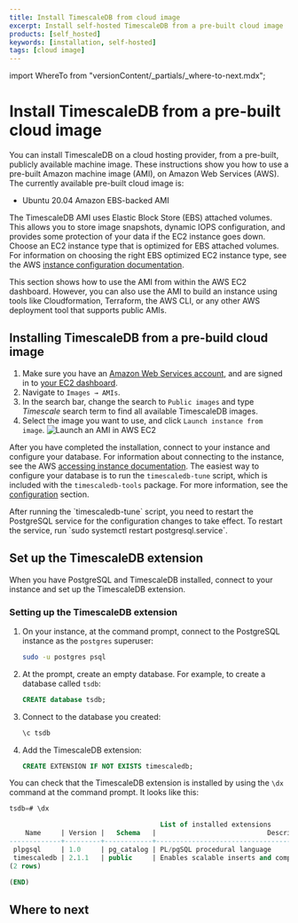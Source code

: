 ```yaml
---
title: Install TimescaleDB from cloud image
excerpt: Install self-hosted TimescaleDB from a pre-built cloud image
products: [self_hosted]
keywords: [installation, self-hosted]
tags: [cloud image]
---
```


import WhereTo from "versionContent/_partials/_where-to-next.mdx";

# Install TimescaleDB from a pre-built cloud image

You can install TimescaleDB on a cloud hosting provider,
from a pre-built, publicly available machine image. These instructions show you
how to use a pre-built Amazon machine image (AMI), on Amazon Web Services (AWS).
The currently available pre-built cloud image is:

*   Ubuntu 20.04 Amazon EBS-backed AMI

The TimescaleDB AMI uses Elastic Block Store (EBS) attached volumes. This allows
you to store image snapshots, dynamic IOPS configuration, and provides some
protection of your data if the EC2 instance goes down. Choose an EC2 instance
type that is optimized for EBS attached volumes. For information on choosing the
right EBS optimized EC2 instance type, see the AWS
[instance configuration documentation][aws-instance-config].

<Highlight type="note">
This section shows how to use the AMI from within the AWS EC2 dashboard.
However, you can also use the AMI to build an instance using tools like
Cloudformation, Terraform, the AWS CLI, or any other AWS deployment tool that
supports public AMIs.
</Highlight>

<Procedure>

## Installing TimescaleDB from a pre-build cloud image

1.  Make sure you have an [Amazon Web Services account][aws-signup], and are
    signed in to [your EC2 dashboard][aws-dashboard].
1.  Navigate to `Images → AMIs`.
1.  In the search bar, change the search to `Public images` and type _Timescale_
    search term to find all available TimescaleDB images.
1.  Select the image you want to use, and click `Launch instance from image`.
    <img class="main-content__illustration"
    src="https://s3.amazonaws.com/assets.timescale.com/docs/images/aws_launch_ami.png"
    alt="Launch an AMI in AWS EC2"/>

</Procedure>

After you have completed the installation, connect to your instance and
configure your database. For information about connecting to the instance, see
the AWS [accessing instance documentation][aws-connect]. The easiest way to
configure your database is to run the `timescaledb-tune` script, which is included
with the `timescaledb-tools` package. For more information, see the
[configuration][config] section.

<Highlight type="note">
After running the `timescaledb-tune` script, you need to restart the PostgreSQL
service for the configuration changes to take effect. To restart the service,
run `sudo systemctl restart postgresql.service`.
</Highlight>

## Set up the TimescaleDB extension

When you have PostgreSQL and TimescaleDB installed, connect to your instance and
set up the TimescaleDB extension.

<Procedure>

### Setting up the TimescaleDB extension

1.  On your instance, at the command prompt, connect to the PostgreSQL
    instance as the `postgres` superuser:

    ```bash
    sudo -u postgres psql
    ```

1.  At the prompt, create an empty database. For example, to create a database
    called `tsdb`:

    ```sql
    CREATE database tsdb;
    ```

1.  Connect to the database you created:

    ```sql
    \c tsdb
    ```

1.  Add the TimescaleDB extension:

    ```sql
    CREATE EXTENSION IF NOT EXISTS timescaledb;
    ```

</Procedure>

You can check that the TimescaleDB extension is installed by using the `\dx`
command at the command prompt. It looks like this:

```sql
tsdb=# \dx

                                      List of installed extensions
    Name     | Version |   Schema   |                            Description
-------------+---------+------------+-------------------------------------------------------------------
 plpgsql     | 1.0     | pg_catalog | PL/pgSQL procedural language
 timescaledb | 2.1.1   | public     | Enables scalable inserts and complex queries for time-series data
(2 rows)

(END)
```

## Where to next

<WhereTo />

[aws-signup]: https://portal.aws.amazon.com/billing/signup
[aws-dashboard]: https://console.aws.amazon.com/ec2/
[aws-instance-config]: https://docs.aws.amazon.com/AWSEC2/latest/UserGuide/ebs-optimized.html
[aws-connect]: https://docs.aws.amazon.com/AWSEC2/latest/UserGuide/AccessingInstances.html
[install-psql]: /use-timescale/:currentVersion:/connecting/psql/
[config]: /self-hosted/:currentVersion:/configuration/
